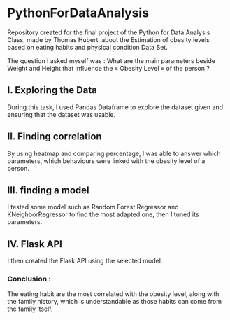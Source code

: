 # PythonForDataAnalysis
Repository created for the final project of the Python for Data Analysis Class, made by Thomas Hubert, about the Estimation of obesity levels based on eating habits and physical condition Data Set.

The question I asked myself was : What are the main parameters beside Weight and Height that influence the « Obesity Level » of the person ?
 

## I. Exploring the Data

During this task, I used Pandas Dataframe to explore the dataset given and ensuring that the dataset was usable.

## II. Finding correlation 

By using heatmap and comparing percentage, I was able to answer which parameters, which behaviours were linked with the obesity level of a person.

## III. finding a model 

I tested some model such as Random Forest Regressor and KNeighborRegressor to find the most adapted one, then I tuned its parameters.

## IV. Flask API

I then created the Flask API using the selected model.


### Conclusion :

The eating habit are the most correlated with the obesity level, along with the family history, which is understandable as those habits can come from the family itself.
